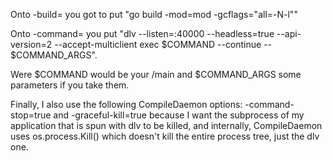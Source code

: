 Onto -build= you got to put "go build -mod=mod -gcflags=\"all=-N-l\""

Onto -command= you put "dlv --listen=:40000 --headless=true --api-version=2 --accept-multiclient exec $COMMAND --continue -- $COMMAND_ARGS".

Were $COMMAND would be your /main and $COMMAND_ARGS some parameters if you take them.

Finally, I also use the following CompileDaemon options: -command-stop=true and -graceful-kill=true because I want the subprocess of my application that is spun with dlv to be killed, and internally, CompileDaemon uses os.process.Kill() which doesn't kill the entire process tree, just the dlv one.
